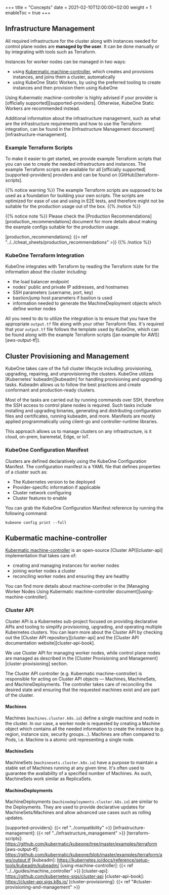 +++
title = "Concepts"
date = 2021-02-10T12:00:00+02:00
weight = 1
enableToc = true
+++

## Infrastructure Management

All required infrastructure for the cluster along with instances needed for
control plane nodes are **managed by the user**. It can be done manually or by
integrating with tools such as Terraform.

Instances for worker nodes can be managed in two ways:

* using [Kubermatic machine-controller][machine-controller], which creates and
  provisions instances, and joins them a cluster, automatically
* using KubeOne Static Workers, by using the preferred tooling to create
  instances and then provision them using KubeOne

Using Kubermatic machine-controller is highly advised if your provider is
[officially supported][supported-providers]. Otherwise, KubeOne Static Workers
are recommended instead.

Additional information about the infrastructure management, such as what are
the infrastructure requirements and how to use the Terraform integration, can
be found in the [Infrastructure Management document][infrastructure-management].

### Example Terraform Scripts

To make it easier to get started, we provide example Terraform scripts that
you can use to create the needed infrastructure and instances. The example
Terraform scripts are available for all
[officially supported][supported-providers] providers and can be found on
[GitHub][terraform-scripts].

{{% notice warning %}}
The example Terraform scripts are supposed to be used as a foundation for
building your own scripts. The scripts are optimized for ease of use and
using in E2E tests, and therefore might not be suitable for the production
usage out of the box.
{{% /notice %}}

{{% notice note %}}
Please check the
[Production Recommendations][production_recommendations]
document for more details about making the example configs suitable for
the production usage.

[production_recommendations]: {{< ref "../../cheat_sheets/production_recommendations" >}}
{{% /notice %}}

### KubeOne Terraform Integration

KubeOne integrates with Terraform by reading the Terraform state for the
information about the cluster including:

* the load balancer endpoint
* nodes' public and private IP addresses, and hostnames
* SSH parameters (username, port, key)
* bastion/jump host parameters if bastion is used
* information needed to generate the MachineDeployment objects which define
  worker nodes

All you need to do to utilize the integration is to ensure that you have
the appropriate `output.tf` file along with your other Terraform files. It's
required that your `output.tf` file follows the template used by KubeOne, which
can be found along with the example Terraform scripts
([an example for AWS][aws-output-tf]).

## Cluster Provisioning and Management

KubeOne takes care of the full cluster lifecycle including: provisioning,
upgrading, repairing, and unprovisioning the clusters. KubeOne utilizes
[Kubernetes' kubeadm][kubeadm] for handling provisioning and upgrading
tasks. Kubeadm allows us to follow the best practices and create conformant
and production-ready clusters.

Most of the tasks are carried out by running commands over SSH, therefore
the SSH access to control plane nodes is required. Such tasks include
installing and upgrading binaries, generating and distributing configuration
files and certificates, running kubeadm, and more. Manifests are mostly applied
programmatically using client-go and controller-runtime libraries.

This approach allows us to manage clusters on any infrastructure, is it
cloud, on-prem, baremetal, Edge, or IoT.

### KubeOne Configuration Manifest

Clusters are defined declaratively using the KubeOne Configuration Manifest.
The configuration manifest is a YAML file that defines properties of a cluster
such as:

* The Kubernetes version to be deployed
* Provider-specific information if applicable
* Cluster network configuring
* Cluster features to enable

You can grab the KubeOne Configuration Manifest reference by running the
following command:

```
kubeone config print --full
```

## Kubermatic machine-controller

[Kubermatic machine-controller][machine-controller] is an open-source
[Cluster API][cluster-api] implementation that takes care of:

* creating and managing instances for worker nodes
* joining worker nodes a cluster
* reconciling worker nodes and ensuring they are healthy

You can find more details about machine-controller in the
[Managing Worker Nodes Using Kubermatic machine-controller document][using-machine-controller].

### Cluster API

Cluster API is a Kubernetes sub-project focused on providing declarative APIs
and tooling to simplify provisioning, upgrading, and operating multiple
Kubernetes clusters. You can learn more about the Cluster API by checking out
the [Cluster API repository][cluster-api] and
the [Cluster API documentation website][cluster-api-book].

We use Cluster API for managing worker nodes, while control plane nodes are
managed as described in the
[Cluster Provisioning and Management][cluster-provisioning] section.

The Cluster API controller (e.g. Kubermatic machine-controller) is responsible
for acting on Cluster API objects — Machines, MachineSets, and
MachineDeployments. The controller takes care of reconciling the desired state
and ensuring that the requested machines exist and are part of the cluster.

#### Machines

Machines (`machines.cluster.k8s.io`) define a single machine and node in the
cluster. In our case, a worker node is requested by creating a Machine
object which contains all the needed information to create the instance
(e.g. region, instance size, security groups...). Machines are often compared
to Pods, i.e. Machine is a atomic unit representing a single node.

#### MachineSets

MachineSets (`machinesets.cluster.k8s.io`) have a purpose to maintain a stable
set of Machines running at any given time. It's often used to guarantee the
availability of a specified number of Machines. As such, MachineSets work
similar as ReplicaSets.

#### MachineDeployments

MachineDeployments (`machinedeployments.cluster.k8s.io`) are similar to the
Deployments. They are used to provide declarative updates for
MachineSets/Machines and allow advanced use cases such as rolling updates.

[machine-controller]: https://github.com/kubermatic/machine-controller
[supported-providers]: {{< ref "../compatibility" >}}
[infrastructure-management]: {{< ref "../infrastructure_management" >}}
[terraform-scripts]: https://github.com/kubermatic/kubeone/tree/master/examples/terraform
[aws-output-tf]: https://github.com/kubermatic/kubeone/blob/master/examples/terraform/aws/output.tf
[kubeadm]: https://kubernetes.io/docs/reference/setup-tools/kubeadm/kubeadm/
[using-machine-controller]: {{< ref "../../guides/machine_controller" >}}
[cluster-api]: https://github.com/kubernetes-sigs/cluster-api
[cluster-api-book]: https://cluster-api.sigs.k8s.io/
[cluster-provisioning]: {{< ref "#cluster-provisioning-and-management" >}}

